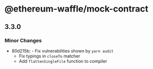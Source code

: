 # @ethereum-waffle/mock-contract

## 3.3.0
### Minor Changes

- 80d215b: - Fix vulnerabilities shown by `yarn audit`
  - Fix typings in `closeTo` matcher
  - Add `flattenSingleFile` function to compiler
